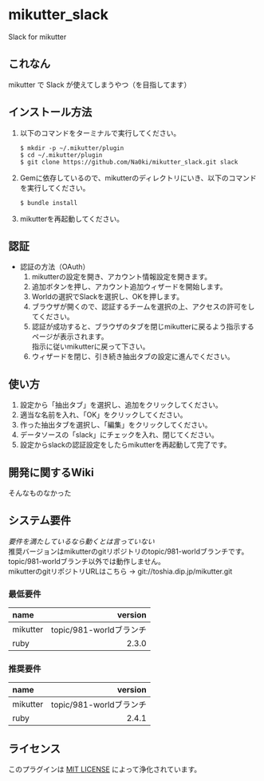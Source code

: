 # mikutter_slack
Slack for mikutter


## これなん
mikutter で Slack が使えてしまうやつ（を目指してます）


## インストール方法
1. 以下のコマンドをターミナルで実行してください。
    ```
    $ mkdir -p ~/.mikutter/plugin
    $ cd ~/.mikutter/plugin
    $ git clone https://github.com/Na0ki/mikutter_slack.git slack
    ```

1. Gemに依存しているので、mikutterのディレクトリにいき、以下のコマンドを実行してください。
    ```
    $ bundle install
    ```

1. mikutterを再起動してください。


## 認証
* 認証の方法（OAuth）
    1. mikutterの設定を開き、アカウント情報設定を開きます。
    1. 追加ボタンを押し、アカウント追加ウィザードを開始します。
    1. Worldの選択でSlackを選択し、OKを押します。
    1. ブラウザが開くので、認証するチームを選択の上、アクセスの許可をしてください。
    1. 認証が成功すると、ブラウザのタブを閉じmikutterに戻るよう指示するページが表示されます。  
       指示に従いmikutterに戻って下さい。
    1. ウィザードを閉じ、引き続き抽出タブの設定に進んでください。


## 使い方
1. 設定から「抽出タブ」を選択し、追加をクリックしてください。
1. 適当な名前を入れ、「OK」をクリックしてください。
1. 作った抽出タブを選択し、「編集」をクリックしてください。
1. データソースの「slack」にチェックを入れ、閉じてください。
1. 設定からslackの認証設定をしたらmikutterを再起動して完了です。


## 開発に関するWiki
そんなものなかった


## システム要件
*要件を満たしているなら動くとは言っていない*  
推奨バージョンはmikutterのgitリポジトリのtopic/981-worldブランチです。  
topic/981-worldブランチ以外では動作しません。  
mikutterのgitリポジトリURLはこちら -> git://toshia.dip.jp/mikutter.git


### 最低要件
| name      |      version  |
|:----------|--------------:|
|mikutter   | topic/981-worldブランチ |
|ruby       |         2.3.0 |

### 推奨要件
| name      |      version  |
|:----------|--------------:|
|mikutter   | topic/981-worldブランチ |
|ruby       |         2.4.1 |

## ライセンス
このプラグインは [MIT LICENSE](/LICENSE) によって浄化されています。

